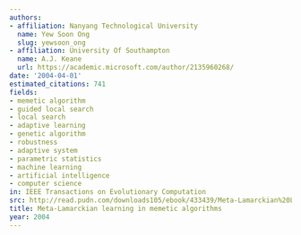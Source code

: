 ```yaml
---
authors:
- affiliation: Nanyang Technological University
  name: Yew Soon Ong
  slug: yewsoon_ong
- affiliation: University Of Southampton
  name: A.J. Keane
  url: https://academic.microsoft.com/author/2135960268/
date: '2004-04-01'
estimated_citations: 741
fields:
- memetic algorithm
- guided local search
- local search
- adaptive learning
- genetic algorithm
- robustness
- adaptive system
- parametric statistics
- machine learning
- artificial intelligence
- computer science
in: IEEE Transactions on Evolutionary Computation
src: http://read.pudn.com/downloads105/ebook/433439/Meta-Lamarckian%20Learning%20in%20Memetic%20Algorithms.pdf
title: Meta-Lamarckian learning in memetic algorithms
year: 2004
---
```

